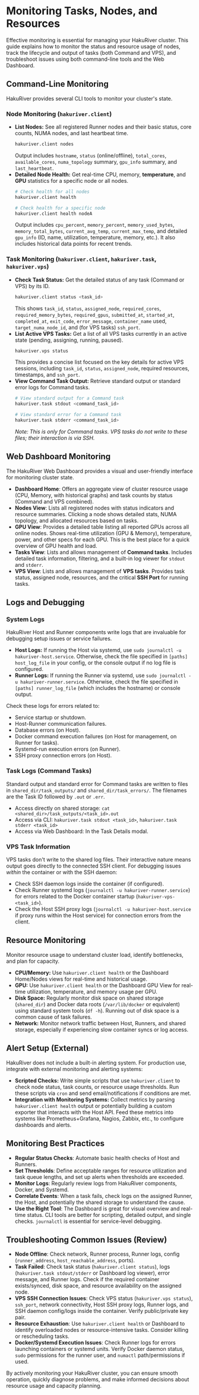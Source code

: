 # Monitoring Tasks, Nodes, and Resources

Effective monitoring is essential for managing your HakuRiver cluster. This guide explains how to monitor the status and resource usage of nodes, track the lifecycle and output of tasks (both Command and VPS), and troubleshoot issues using both command-line tools and the Web Dashboard.

## Command-Line Monitoring

HakuRiver provides several CLI tools to monitor your cluster's state.

### Node Monitoring (`hakuriver.client`)

-   **List Nodes:** See all registered Runner nodes and their basic status, core counts, NUMA nodes, and last heartbeat time.
    ```bash
    hakuriver.client nodes
    ```
    Output includes `hostname`, `status` (online/offline), `total_cores`, `available_cores`, `numa_topology` summary, `gpu_info` summary, and `last_heartbeat`.
-   **Detailed Node Health:** Get real-time CPU, memory, **temperature**, and **GPU** statistics for a specific node or all nodes.
    ```bash
    # Check health for all nodes
    hakuriver.client health

    # Check health for a specific node
    hakuriver.client health nodeA
    ```
    Output includes `cpu_percent`, `memory_percent`, `memory_used_bytes`, `memory_total_bytes`, `current_avg_temp`, `current_max_temp`, and detailed `gpu_info` (ID, name, utilization, temperature, memory, etc.). It also includes historical data points for recent trends.

### Task Monitoring (`hakuriver.client`, `hakuriver.task`, `hakuriver.vps`)

-   **Check Task Status:** Get the detailed status of any task (Command or VPS) by its ID.
    ```bash
    hakuriver.client status <task_id>
    ```
    This shows `task_id`, `status`, `assigned_node`, `required_cores`, `required_memory_bytes`, `required_gpus`, `submitted_at`, `started_at`, `completed_at`, `exit_code`, `error_message`, `container_name` used, `target_numa_node_id`, and (for VPS tasks) `ssh_port`.
-   **List Active VPS Tasks:** Get a list of all VPS tasks currently in an active state (pending, assigning, running, paused).
    ```bash
    hakuriver.vps status
    ```
    This provides a concise list focused on the key details for active VPS sessions, including `task_id`, `status`, `assigned_node`, required resources, timestamps, and `ssh_port`.
-   **View Command Task Output:** Retrieve standard output or standard error logs for Command tasks.
    ```bash
    # View standard output for a Command task
    hakuriver.task stdout <command_task_id>

    # View standard error for a Command task
    hakuriver.task stderr <command_task_id>
    ```
    *Note: This is only for Command tasks. VPS tasks do not write to these files; their interaction is via SSH.*

## Web Dashboard Monitoring

The HakuRiver Web Dashboard provides a visual and user-friendly interface for monitoring cluster state.

-   **Dashboard Home**: Offers an aggregate view of cluster resource usage (CPU, Memory, with historical graphs) and task counts by status (Command and VPS combined).
-   **Nodes View**: Lists all registered nodes with status indicators and resource summaries. Clicking a node shows detailed stats, NUMA topology, and allocated resources based on tasks.
-   **GPU View**: Provides a detailed table listing all reported GPUs across all online nodes. Shows real-time utilization (GPU & Memory), temperature, power, and other specs for each GPU. This is the best place for a quick overview of GPU health and load.
-   **Tasks View**: Lists and allows management of **Command tasks**. Includes detailed task information, filtering, and a built-in log viewer for `stdout` and `stderr`.
-   **VPS View**: Lists and allows management of **VPS tasks**. Provides task status, assigned node, resources, and the critical **SSH Port** for running tasks.

## Logs and Debugging

### System Logs

HakuRiver Host and Runner components write logs that are invaluable for debugging setup issues or service failures.

-   **Host Logs:** If running the Host via systemd, use `sudo journalctl -u hakuriver-host.service`. Otherwise, check the file specified in `[paths] host_log_file` in your config, or the console output if no log file is configured.
-   **Runner Logs:** If running the Runner via systemd, use `sudo journalctl -u hakuriver-runner.service`. Otherwise, check the file specified in `[paths] runner_log_file` (which includes the hostname) or console output.

Check these logs for errors related to:
-   Service startup or shutdown.
-   Host-Runner communication failures.
-   Database errors (on Host).
-   Docker command execution failures (on Host for management, on Runner for tasks).
-   Systemd-run execution errors (on Runner).
-   SSH proxy connection errors (on Host).

### Task Logs (Command Tasks)

Standard output and standard error for Command tasks are written to files in `shared_dir/task_outputs/` and `shared_dir/task_errors/`. The filenames are the Task ID followed by `.out` or `.err`.

-   Access directly on shared storage: `cat <shared_dir>/task_outputs/<task_id>.out`
-   Access via CLI: `hakuriver.task stdout <task_id>`, `hakuriver.task stderr <task_id>`
-   Access via Web Dashboard: In the Task Details modal.

### VPS Task Information

VPS tasks don't write to the shared log files. Their interactive nature means output goes directly to the connected SSH client. For debugging issues *within* the container or with the SSH daemon:

-   Check SSH daemon logs inside the container (if configured).
-   Check Runner systemd logs (`journalctl -u hakuriver-runner.service`) for errors related to the Docker container startup (`hakuriver-vps-<task_id>`).
-   Check the Host SSH proxy logs (`journalctl -u hakuriver-host.service` if proxy runs within the Host service) for connection errors from the client.

## Resource Monitoring

Monitor resource usage to understand cluster load, identify bottlenecks, and plan for capacity.

-   **CPU/Memory:** Use `hakuriver.client health` or the Dashboard Home/Nodes views for real-time and historical usage.
-   **GPU:** Use `hakuriver.client health` or the Dashboard GPU View for real-time utilization, temperature, and memory usage per GPU.
-   **Disk Space:** Regularly monitor disk space on shared storage (`shared_dir`) and Docker data roots (`/var/lib/docker` or equivalent) using standard system tools (`df -h`). Running out of disk space is a common cause of task failures.
-   **Network:** Monitor network traffic between Host, Runners, and shared storage, especially if experiencing slow container syncs or log access.

## Alert Setup (External)

HakuRiver does not include a built-in alerting system. For production use, integrate with external monitoring and alerting systems:

-   **Scripted Checks:** Write simple scripts that use `hakuriver.client` to check node status, task counts, or resource usage thresholds. Run these scripts via `cron` and send email/notifications if conditions are met.
-   **Integration with Monitoring Systems:** Collect metrics by parsing `hakuriver.client health` output or potentially building a custom exporter that interacts with the Host API. Feed these metrics into systems like Prometheus+Grafana, Nagios, Zabbix, etc., to configure dashboards and alerts.

## Monitoring Best Practices

-   **Regular Status Checks**: Automate basic health checks of Host and Runners.
-   **Set Thresholds**: Define acceptable ranges for resource utilization and task queue lengths, and set up alerts when thresholds are exceeded.
-   **Monitor Logs**: Regularly review logs from HakuRiver components, Docker, and Systemd.
-   **Correlate Events**: When a task fails, check logs on the assigned Runner, the Host, and potentially the shared storage to understand the cause.
-   **Use the Right Tool**: The Dashboard is great for visual overview and real-time status. CLI tools are better for scripting, detailed output, and single checks. `journalctl` is essential for service-level debugging.

## Troubleshooting Common Issues (Review)

-   **Node Offline**: Check network, Runner process, Runner logs, config (`runner_address`, `host_reachable_address`, ports).
-   **Task Failed**: Check task status (`hakuriver.client status`), logs (`hakuriver.task stdout/stderr` or Dashboard log viewer), error message, and Runner logs. Check if the required container exists/synced, disk space, and resource availability on the assigned node.
-   **VPS SSH Connection Issues**: Check VPS status (`hakuriver.vps status`), `ssh_port`, network connectivity, Host SSH proxy logs, Runner logs, and SSH daemon config/logs inside the container. Verify public/private key pair.
-   **Resource Exhaustion**: Use `hakuriver.client health` or Dashboard to identify overloaded nodes or resource-intensive tasks. Consider killing or rescheduling tasks.
-   **Docker/Systemd Execution Issues**: Check Runner logs for errors launching containers or systemd units. Verify Docker daemon status, `sudo` permissions for the runner user, and `numactl` path/permissions if used.

By actively monitoring your HakuRiver cluster, you can ensure smooth operation, quickly diagnose problems, and make informed decisions about resource usage and capacity planning.